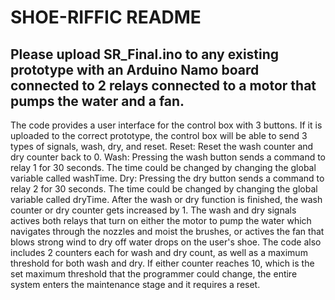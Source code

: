 # SHOE-RIFFIC README
Please upload SR_Final.ino to any existing prototype with an Arduino Namo board connected to 2 relays connected to a motor that pumps the water and a fan.
-----------------------------------------------------------------------------------------------------------------------------------------------------------------------------------------------------------------------
The code provides a user interface for the control box with 3 buttons. If it is uploaded to the correct prototype, the control box will be able to send 3 types of signals, wash, dry, and reset. 
Reset: Reset the wash counter and dry counter back to 0.
Wash: Pressing the wash button sends a command to relay 1 for 30 seconds. The time could be changed by changing the global variable called washTime. 
Dry:  Pressing the dry button sends a command to relay 2 for 30 seconds. The time could be changed by changing the global variable called dryTime.
After the wash or dry function is finished, the wash counter or dry counter gets increased by 1.
The wash and dry signals actives both relays that turn on either the motor to pump the water which navigates through the nozzles and moist the brushes, or actives the fan that blows strong wind to dry off water drops on the user's shoe. 
The code also includes 2 counters each for wash and dry count, as well as a maximum threshold for both wash and dry. If either counter reaches 10, which is the set maximum threshold that the programmer could change, the entire system enters the maintenance stage and it requires a reset.
